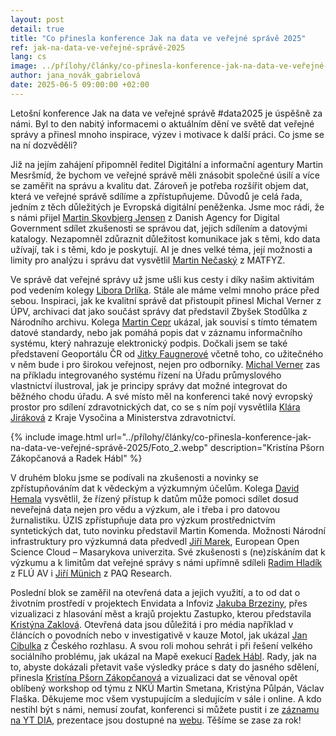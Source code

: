 ```yaml
--- 
layout: post 
detail: true 
title: "Co přinesla konference Jak na data ve veřejné správě 2025"
ref: jak-na-data-ve-veřejné-správě-2025
lang: cs 
image: ../přílohy/články/co-přinesla-konference-jak-na-data-ve-veřejné-správě-2025/Foto.webp
author: jana_novák_gabrielová
date: 2025-06-5 09:00:00 +02:00 
--- 
```

Letošní konference Jak na data ve veřejné správě #data2025 je úspěšně za námi.
Byl to den nabitý informacemi o aktuálním dění ve světě dat veřejné správy a přinesl mnoho inspirace, výzev i motivace k další práci.
Co jsme se na ní dozvěděli?
<!--more-->

Již na jejím zahájení připomněl ředitel Digitální a informační agentury Martin Mesršmíd, že bychom ve veřejné správě měli znásobit společné úsilí a více se zaměřit na správu a kvalitu dat.
Zároveň je potřeba rozšířit objem dat, která ve veřejné správě sdílíme a zpřístupňujeme. Důvodů je celá řada, jedním z těch důležitých je Evropská digitální peněženka.
Jsme moc rádi, že s námi přijel [Martin Skovbjerg Jensen] z Danish Agency for Digital Government sdílet zkušenosti se správou dat, jejich sdílením a datovými katalogy.
Nezapomněl zdůraznit důležitost komunikace jak s těmi, kdo data užívají, tak i s těmi, kdo je poskytují.
AI je dnes velké téma, její možnosti a limity pro analýzu i správu dat vysvětlil [Martin Nečaský] z MATFYZ.

Ve správě dat veřejné správy už jsme ušli kus cesty i díky našim aktivitám pod vedením kolegy [Libora Drlíka].
Stále ale máme velmi mnoho práce před sebou.
Inspiraci, jak ke kvalitní správě dat přistoupit přinesl Michal Verner z ÚPV, archivaci dat jako součást správy dat představil Zbyšek Stodůlka z Národního archivu.
Kolega [Martin Cepr] ukázal, jak souvisí s tímto tématem datové standardy, nebo jak pomáhá popis dat v záznamu informačního systému, který nahrazuje elektronický podpis.
Dočkali jsem se také představení Geoportálu ČR od [Jitky Faugnerové] včetně toho, co užitečného v něm bude i pro širokou veřejnost, nejen pro odborníky.
[Michal Verner] zas na příkladu integrovaného systému řízení na Úřadu průmyslového vlastnictví ilustroval, jak je principy správy dat možné integrovat do běžného chodu úřadu. 
A své místo měl na konferenci také nový evropský prostor pro sdílení zdravotnických dat, co se s ním pojí vysvětlila [Klára Jiráková] z Kraje Vysočina a Ministerstva zdravotnictví.

{% include image.html url="../přílohy/články/co-přinesla-konference-jak-na-data-ve-veřejné-správě-2025/Foto_2.webp" description="Kristína Pšorn Zákopčanová a Radek Hábl" %}

V druhém bloku jsme se podívali na zkušenosti a novinky se zpřístupňováním dat k vědeckým a výzkumným účelům.
Kolega [David Hemala] vysvětlil, že řízený přístup k datům může pomoci sdílet dosud neveřejná data nejen pro vědu a výzkum, ale i třeba i pro datovou žurnalistiku.
ÚZIS zpřístupňuje data pro výzkum prostřednictvím syntetických dat, tuto novinku představil Martin Komenda.
Možnosti Národní infrastruktury pro výzkumná data předvedl [Jiří Marek], European Open Science Cloud – Masarykova univerzita.
Své zkušenosti s (ne)získáním dat k výzkumu a k limitům dat veřejné správy s námi upřímně sdíleli [Radim Hladík] z FLÚ AV i [Jiří Münich] z PAQ Research.

Poslední blok se zaměřil na otevřená data a jejich využití, a to od dat o životním prostředí v projektech Envidata a Infoviz [Jakuba Brzeziny], přes vizualizaci z hlasování měst a krajů projektu Zastupko, kterou představila [Kristýna Zaklová].
Otevřená data jsou důležitá i pro média například v článcích o povodních nebo v investigativě v kauze Motol, jak ukázal [Jan Cibulka] z Českého rozhlasu.
A svou roli mohou sehrát i při řešení velkého sociálního problému, jak ukázal na Mapě exekucí [Radek Hábl].
Rady, jak na to, abyste dokázali přetavit vaše výsledky práce s daty do jasného sdělení, přinesla [Kristína Pšorn Zákopčanová] a vizualizaci dat se věnoval opět oblíbený workshop od týmu z NKÚ Martin Smetana, Kristýna Půlpán, Václav Flaška.
Děkujeme moc všem vystupujícím a sledujícím v sále i online. A kdo nestihl být s námi, nemusí zoufat, konferenci si můžete pustit i ze [záznamu na YT DIA], prezentace jsou dostupné na [webu].
Těšíme se zase za rok!

[Martin Skovbjerg Jensen]: ../../přílohy/konference/2025/prezentace/Úvod_02_Jensen.pdf "The Danish public sector approach to data availability – lessons learned from the National Data Portal and key tasks for the coming years"
[Martin Nečaský]: ../../přílohy/konference/2025/prezentace/Úvod_03_Nečaský.pdf "Role AI ve správě dat"
[Libora Drlíka]: ../../přílohy/konference/2025/prezentace/01_01_Drlík.pdf "Naplňování minimálního standardu a jak si stojíme"
[Martin Cepr]: ../../přílohy/konference/2025/prezentace/01_04_Cepr.pdf "Datové standardy - tvorba Záznamu informačního systému nahrazujícího úředně ověřený podpis"
[Jitky Faugnerové]: ../../přílohy/konference/2025/prezentace/01_02_Faugnerová.pdf "Geoportál ČR - jednotný přístup k prostorovým  datům"
[Michal Verner]: ../../přílohy/konference/2025/prezentace/01_05_Verner.pdf "Integrovaný systém řízení ÚPV – cesta nejen ke kvalitní správě dat"
[Klára Jiráková]: ./../přílohy/konference/2025/prezentace/01_06_Jiráková.pdf "European Health Data Space – nový evropský prostor pro sdílení zdravotnických dat jako výzva"
[David Hemala]: ../../přílohy/konference/2025/prezentace/02_01_Hemala.pdf "Řízený přístup k datům"
[Jiří Marek]: ../../přílohy/konference/2025/prezentace/02_03_Marek.pdf "EOSC a rozvoj národní infrastruktury pro výzkumná data v České republice"
[Radim Hladík]: ../../přílohy/konference/2025/prezentace/02_04_Hladík.pdf "Využití veřejných dat pro výzkumné účely z perspektivy uživatele"
[Jiří Münich]: ../../přílohy/konference/2025/prezentace/02_05_Münich.pdf "Víme, kam vaše děti chodí do školy. Možnosti a limity dat s vysokým rozlišením."
[Jakuba Brzeziny]: ../../přílohy/konference/2025/prezentace/03_01_Brzezina.pdf "Jaká data o životním prostředí máme dnes volně k dispozici, co s nimi můžeme dělat a k čemu nám jsou?"
[Kristýna Zaklová]: ../../přílohy/konference/2025/prezentace/03_02_Zaklová.pdf "Zastupko.cz: transparentnost v rozhodování samospráv"
[Jan Cibulka]: ../../přílohy/konference/2025/prezentace/03_03_Cibulka.pdf "Otevřené zprávy: jak vypadá cesta datové sady do článku v povodních nebo do investigativní reportáže?"
[Radek Hábl]: ../../přílohy/konference/2025/prezentace/03_04_Hábl.pdf "Mapa exekucí - Jak data pomohla při řešení velkého sociálního problému"
[Kristína Pšorn Zákopčanová]: ../../přílohy/konference/2025/prezentace/03_05_Pšorn_Zákopčanová.pdf "Když chcete grafem něco říct"
[záznamu na YT DIA]: https://www.youtube.com/live/QsRbYAd6MuM?si=tEns7a9C4eANB7y5 "YT záznam z konference"
[webu]: /informace/konference-2025/ "Web konference"



